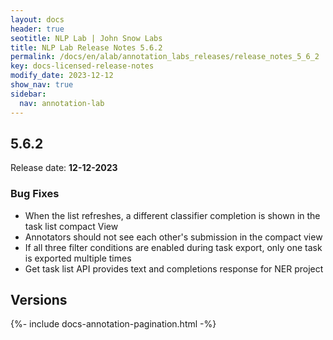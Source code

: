 ```yaml
---
layout: docs
header: true
seotitle: NLP Lab | John Snow Labs
title: NLP Lab Release Notes 5.6.2
permalink: /docs/en/alab/annotation_labs_releases/release_notes_5_6_2
key: docs-licensed-release-notes
modify_date: 2023-12-12
show_nav: true
sidebar:
  nav: annotation-lab
---
```


<div class="h3-box" markdown="1">

## 5.6.2

Release date: **12-12-2023**

### Bug Fixes
 
- When the list refreshes, a different classifier completion is shown in the task list compact View
- Annotators should not see each other's submission in the compact view
- If all three filter conditions are enabled during task export, only one task is exported multiple times
- Get task list API provides text and completions response for NER project

</div><div class="prev_ver h3-box" markdown="1">

## Versions

</div>

{%- include docs-annotation-pagination.html -%}
